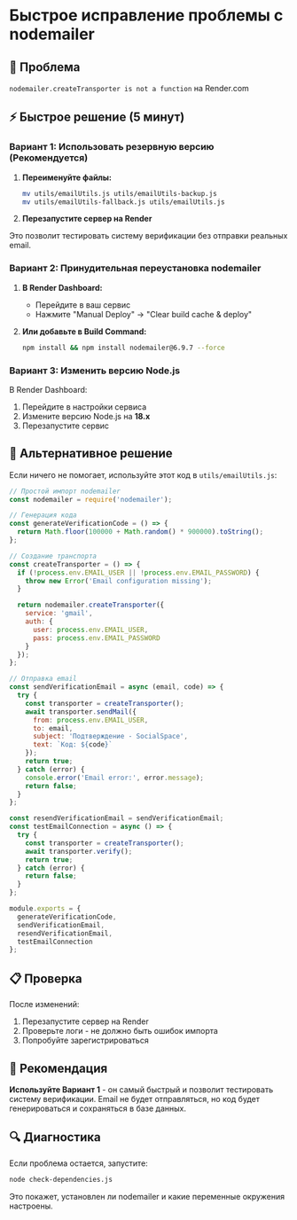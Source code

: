 # Быстрое исправление проблемы с nodemailer

## 🚨 Проблема
`nodemailer.createTransporter is not a function` на Render.com

## ⚡ Быстрое решение (5 минут)

### Вариант 1: Использовать резервную версию (Рекомендуется)

1. **Переименуйте файлы:**
   ```bash
   mv utils/emailUtils.js utils/emailUtils-backup.js
   mv utils/emailUtils-fallback.js utils/emailUtils.js
   ```

2. **Перезапустите сервер на Render**

Это позволит тестировать систему верификации без отправки реальных email.

### Вариант 2: Принудительная переустановка nodemailer

1. **В Render Dashboard:**
   - Перейдите в ваш сервис
   - Нажмите "Manual Deploy" → "Clear build cache & deploy"

2. **Или добавьте в Build Command:**
   ```bash
   npm install && npm install nodemailer@6.9.7 --force
   ```

### Вариант 3: Изменить версию Node.js

В Render Dashboard:
1. Перейдите в настройки сервиса
2. Измените версию Node.js на **18.x**
3. Перезапустите сервис

## 🔧 Альтернативное решение

Если ничего не помогает, используйте этот код в `utils/emailUtils.js`:

```javascript
// Простой импорт nodemailer
const nodemailer = require('nodemailer');

// Генерация кода
const generateVerificationCode = () => {
  return Math.floor(100000 + Math.random() * 900000).toString();
};

// Создание транспорта
const createTransporter = () => {
  if (!process.env.EMAIL_USER || !process.env.EMAIL_PASSWORD) {
    throw new Error('Email configuration missing');
  }

  return nodemailer.createTransporter({
    service: 'gmail',
    auth: {
      user: process.env.EMAIL_USER,
      pass: process.env.EMAIL_PASSWORD
    }
  });
};

// Отправка email
const sendVerificationEmail = async (email, code) => {
  try {
    const transporter = createTransporter();
    await transporter.sendMail({
      from: process.env.EMAIL_USER,
      to: email,
      subject: 'Подтверждение - SocialSpace',
      text: `Код: ${code}`
    });
    return true;
  } catch (error) {
    console.error('Email error:', error.message);
    return false;
  }
};

const resendVerificationEmail = sendVerificationEmail;
const testEmailConnection = async () => {
  try {
    const transporter = createTransporter();
    await transporter.verify();
    return true;
  } catch (error) {
    return false;
  }
};

module.exports = {
  generateVerificationCode,
  sendVerificationEmail,
  resendVerificationEmail,
  testEmailConnection
};
```

## 📋 Проверка

После изменений:
1. Перезапустите сервер на Render
2. Проверьте логи - не должно быть ошибок импорта
3. Попробуйте зарегистрироваться

## 🎯 Рекомендация

**Используйте Вариант 1** - он самый быстрый и позволит тестировать систему верификации. Email не будет отправляться, но код будет генерироваться и сохраняться в базе данных.

## 🔍 Диагностика

Если проблема остается, запустите:
```bash
node check-dependencies.js
```

Это покажет, установлен ли nodemailer и какие переменные окружения настроены.
